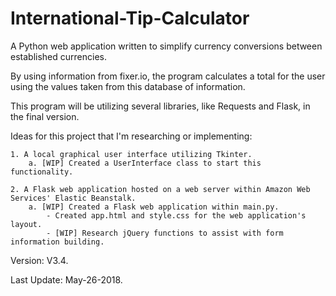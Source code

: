 # International-Tip-Calculator
A Python web application written to simplify currency conversions between established currencies.

By using information from fixer.io, the program calculates a total for the user using the values taken from this database of information.

This program will be utilizing several libraries, like Requests and Flask, in the final version.

Ideas for this project that I'm researching or implementing:

    1. A local graphical user interface utilizing Tkinter.
        a. [WIP] Created a UserInterface class to start this functionality.

    2. A Flask web application hosted on a web server within Amazon Web Services' Elastic Beanstalk.
        a. [WIP] Created a Flask web application within main.py.
            - Created app.html and style.css for the web application's layout.
            - [WIP] Research jQuery functions to assist with form information building.

Version: V3.4.

Last Update: May-26-2018.
